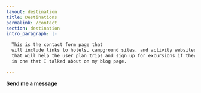 ```yaml
---
layout: destination
title: Destinations
permalink: /contact
section: destination
intro_paragraph: |-

  This is the contact form page that
  will include links to hotels, campground sites, and activity websites
  that will help the user plan trips and sign up for excursions if they are interested
  in one that I talked about on my blog page.

---
```


**Send me a message**
